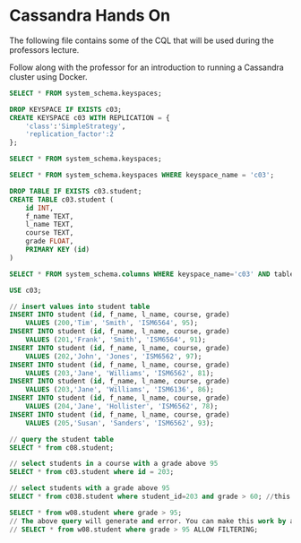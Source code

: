 # Cassandra Hands On

The following file contains some of the CQL that will be used during the professors lecture. 

Follow along with the professor for an introduction to running a Cassandra cluster using Docker.


```sql
SELECT * FROM system_schema.keyspaces;
```

```sql
DROP KEYSPACE IF EXISTS c03;
CREATE KEYSPACE c03 WITH REPLICATION = {
    'class':'SimpleStrategy',
    'replication_factor':2
};
```

```sql
SELECT * FROM system_schema.keyspaces;
```

```sql
SELECT * FROM system_schema.keyspaces WHERE keyspace_name = 'c03';
```

```sql
DROP TABLE IF EXISTS c03.student;
CREATE TABLE c03.student (
    id INT,
    f_name TEXT,
    l_name TEXT,
    course TEXT,
    grade FLOAT,
    PRIMARY KEY (id)
)
```

```sql
SELECT * FROM system_schema.columns WHERE keyspace_name='c03' AND table_name='student';
```

```sql
USE c03;

// insert values into student table
INSERT INTO student (id, f_name, l_name, course, grade)     
    VALUES (200,'Tim', 'Smith', 'ISM6564', 95);
INSERT INTO student (id, f_name, l_name, course, grade)     
    VALUES (201,'Frank', 'Smith', 'ISM6564', 91);
INSERT INTO student (id, f_name, l_name, course, grade)     
    VALUES (202,'John', 'Jones', 'ISM6562', 97);
INSERT INTO student (id, f_name, l_name, course, grade)     
    VALUES (203,'Jane', 'Williams', 'ISM6562', 81);
INSERT INTO student (id, f_name, l_name, course, grade)     
    VALUES (203,'Jane', 'Williams', 'ISM6136', 86);
INSERT INTO student (id, f_name, l_name, course, grade)     
    VALUES (204,'Jane', 'Hollister', 'ISM6562', 78);
INSERT INTO student (id, f_name, l_name, course, grade)     
    VALUES (205,'Susan', 'Sanders', 'ISM6562', 93);
```

```sql
// query the student table
SELECT * from c08.student;
```

```sql
// select students in a course with a grade above 95
SELECT * from c03.student where id = 203;
```

```sql
// select students with a grade above 95
SELECT * from c038.student where student_id=203 and grade > 60; //this will generate an error if grade is not a cluster key
```

```sql
SELECT * from w08.student where grade > 95;
// The above query will generate and error. You can make this work by allowing filtering, but this is not a good idea.
// SELECT * from w08.student where grade > 95 ALLOW FILTERING;
```


